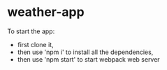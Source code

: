 # weather-app

To start the app:
* first clone it, 
* then use 'npm i' to install all the dependencies,
* then use 'npm start' to start webpack web server
